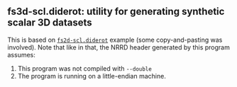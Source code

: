 ## fs3d-scl.diderot: utility for generating synthetic scalar 3D datasets

This is based on [`fs2d-scl.diderot`](../fs2d) example (some
copy-and-pasting was involved). Note that like in that, the NRRD header
generated by this program assumes:

1. This program was not compiled with `--double`
2. The program is running on a little-endian machine.

